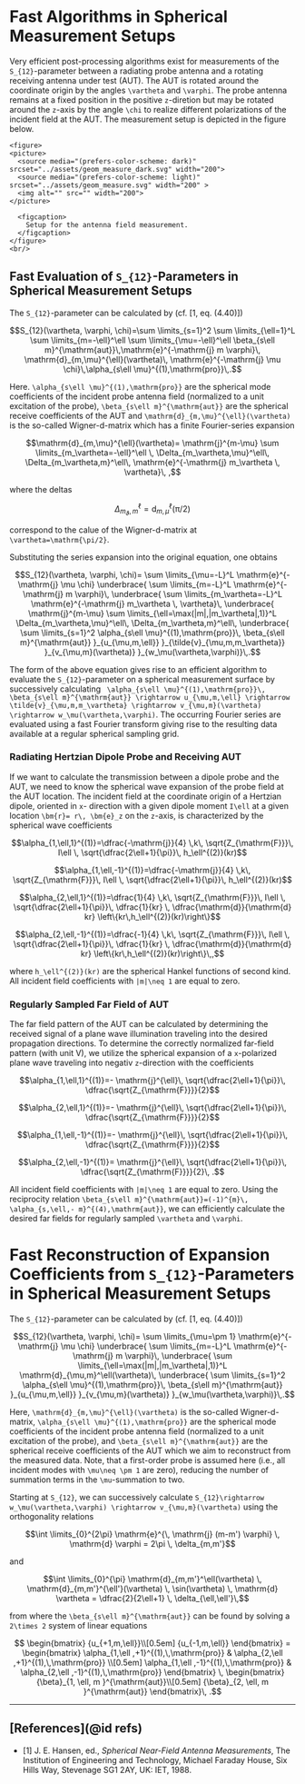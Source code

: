 # Fast Algorithms in Spherical Measurement Setups 

Very efficient post-processing algorithms exist for measurements of the ``S_{12}``-parameter between a radiating probe antenna and a rotating receiving antenna under test (AUT). The AUT is rotated around the coordinate origin by the angles ``\vartheta`` and ``\varphi``. The probe antenna remains at a fixed position in the positive ``z``-diretion but may be rotated around the ``z``-axis by the angle ``\chi`` to  realize different polarizations of the incident field at the AUT. The measurement setup is depicted in the figure below.

```@raw html
<figure>
<picture>
  <source media="(prefers-color-scheme: dark)" srcset="../assets/geom_measure_dark.svg" width="200">
  <source media="(prefers-color-scheme: light)" srcset="../assets/geom_measure.svg" width="200" >
  <img alt="" src="" width="200">
</picture>

  <figcaption>
    Setup for the antenna field measurement.
  </figcaption>
</figure>
<br/>
```

## Fast Evaluation of ``S_{12}``-Parameters in Spherical Measurement Setups 

The  ``S_{12}``-parameter can be calculated by (cf. [1, eq. (4.40)])


```math
S_{12}(\vartheta, \varphi, \chi)=\sum \limits_{s=1}^2 \sum \limits_{\ell=1}^L \sum \limits_{m=-\ell}^\ell \sum \limits_{\mu=-\ell}^\ell \beta_{s\ell m}^{\mathrm{aut}}\,\mathrm{e}^{-\mathrm{j} m \varphi}\, \mathrm{d}_{m,\mu}^{\ell}(\vartheta)\, \mathrm{e}^{-\mathrm{j} \mu \chi}\,\alpha_{s\ell \mu}^{(1),\mathrm{pro}}\,.
```

Here. ``\alpha_{s\ell \mu}^{(1),\mathrm{pro}}`` are the spherical mode coefficients of the incident probe antenna field (normalized to a unit excitation of the probe), ``\beta_{s\ell m}^{\mathrm{aut}}`` are the spherical receive coefficients of the AUT and ``\mathrm{d}_{m,\mu}^{\ell}(\vartheta)`` is the so-called Wigner-d-matrix which has a finite Fourier-series expansion

```math
\mathrm{d}_{m,\mu}^{\ell}(\vartheta)= \mathrm{j}^{m-\mu} \sum \limits_{m_\vartheta=-\ell}^\ell \, \Delta_{m_\vartheta,\mu}^\ell\, \Delta_{m_\vartheta,m}^\ell\, \mathrm{e}^{-\mathrm{j} m_\vartheta \, \vartheta}\, ,
```

where the deltas

```math
\Delta_{m_\vartheta,m}^\ell= \mathrm{d}_{m,\mu}^{\ell}(\mathrm{\pi}/2)
```
correspond to the calue of the Wigner-d-matrix at ``\vartheta=\mathrm{\pi/2}``.

Substituting the series expansion into the original equation, one obtains

```math
S_{12}(\vartheta, \varphi, \chi)=
\sum \limits_{\mu=-L}^L 
\mathrm{e}^{-\mathrm{j} \mu \chi}
\underbrace{
\sum \limits_{m=-L}^L
\mathrm{e}^{-\mathrm{j} m \varphi}\,
\underbrace{
\sum \limits_{m_\vartheta=-L}^L
\mathrm{e}^{-\mathrm{j} m_\vartheta \, \vartheta}\, 
\underbrace{
\mathrm{j}^{m-\mu}
\sum \limits_{\ell=\max(|m|,|m_\vartheta|,1)}^L
\Delta_{m_\vartheta,\mu}^\ell\, \Delta_{m_\vartheta,m}^\ell\,
 \underbrace{
 \sum \limits_{s=1}^2 
 \alpha_{s\ell \mu}^{(1),\mathrm{pro}}\,
\beta_{s\ell m}^{\mathrm{aut}}
}_{u_{\mu,m,\ell}}
}_{\tilde{v}_{\mu,m,m_\vartheta}}
}_{v_{\mu,m}(\vartheta)}
}_{w_\mu(\vartheta,\varphi)}\,.
```

The form of the above equation gives rise to an efficient algorithm to evaluate the ``S_{12}``-parameter on a spherical measurement surface by successively calculating 
`` \alpha_{s\ell \mu}^{(1),\mathrm{pro}}\,
\beta_{s\ell m}^{\mathrm{aut}} \rightarrow u_{\mu,m,\ell} \rightarrow \tilde{v}_{\mu,m,m_\vartheta} \rightarrow v_{\mu,m}(\vartheta) \rightarrow w_\mu(\vartheta,\varphi)``. The occurring Fourier series are evaluated using a fast Fourier transform giving rise to the resulting data available at a regular spherical sampling grid.

### Radiating Hertzian Dipole Probe and Receiving AUT
If we want to calculate the transmission between a dipole probe and the AUT, we need to know the spherical wave expansion of the probe field at the AUT location. 
The incident field at the coordinate origin of a Hertzian dipole, oriented in ``x``- direction with a given dipole moment ``I\ell`` at a given location ``\bm{r}= r\, \bm{e}_z`` on the ``z``-axis, is characterized by the spherical wave coefficients 
```math
\alpha_{1,\ell,1}^{(1)}=\dfrac{-\mathrm{j}}{4} \,k\, \sqrt{Z_{\mathrm{F}}}\, I\ell
\, \sqrt{\dfrac{2\ell+1}{\pi}}\, h_\ell^{(2)}(kr)
```
```math
\alpha_{1,\ell,-1}^{(1)}=\dfrac{-\mathrm{j}}{4} \,k\, \sqrt{Z_{\mathrm{F}}}\, I\ell
\, \sqrt{\dfrac{2\ell+1}{\pi}}\, h_\ell^{(2)}(kr)
```
```math
\alpha_{2,\ell,1}^{(1)}=\dfrac{1}{4} \,k\, \sqrt{Z_{\mathrm{F}}}\, I\ell
\, \sqrt{\dfrac{2\ell+1}{\pi}}\, \dfrac{1}{kr} \, \dfrac{\mathrm{d}}{\mathrm{d} kr} \left\{kr\,h_\ell^{(2)}(kr)\right\}
```
```math
\alpha_{2,\ell,-1}^{(1)}=\dfrac{-1}{4} \,k\, \sqrt{Z_{\mathrm{F}}}\, I\ell
\, \sqrt{\dfrac{2\ell+1}{\pi}}\, \dfrac{1}{kr} \, \dfrac{\mathrm{d}}{\mathrm{d} kr} \left\{kr\,h_\ell^{(2)}(kr)\right\}\,,
```

where ``h_\ell^{(2)}(kr)`` are the spherical Hankel functions of second kind.
All incident field coefficients with ``|m|\neq 1`` are equal to zero. 

### Regularly Sampled Far Field of AUT
The far field pattern of the AUT can be calculated by determining the received signal of a plane wave illumination traveling into the desired propagation directions. To determine the correctly normalized far-field pattern (with unit V), we utilize the spherical expansion of a ``x``-polarized plane wave traveling into negativ ``z``-direction with the coefficients

```math
\alpha_{1,\ell,1}^{(1)}=- \mathrm{j}^{\ell}\, \sqrt{\dfrac{2\ell+1}{\pi}}\, \dfrac{\sqrt{Z_{\mathrm{F}}}}{2}
```

```math
\alpha_{2,\ell,1}^{(1)}=- \mathrm{j}^{\ell}\, \sqrt{\dfrac{2\ell+1}{\pi}}\, \dfrac{\sqrt{Z_{\mathrm{F}}}}{2}
```

```math
\alpha_{1,\ell,-1}^{(1)}=- \mathrm{j}^{\ell}\, \sqrt{\dfrac{2\ell+1}{\pi}}\, \dfrac{\sqrt{Z_{\mathrm{F}}}}{2}
```

```math
\alpha_{2,\ell,-1}^{(1)}= \mathrm{j}^{\ell}\, \sqrt{\dfrac{2\ell+1}{\pi}}\, \dfrac{\sqrt{Z_{\mathrm{F}}}}{2}\, .
```
All incident field coefficients with ``|m|\neq 1`` are equal to zero. 
Using the reciprocity relation ``\beta_{s\ell m}^{\mathrm{aut}}=(-1)^{m}\, \alpha_{s,\ell,- m}^{(4),\mathrm{aut}}``, we can efficiently calculate the desired far fields for regularly sampled ``\vartheta`` and ``\varphi``.

# Fast Reconstruction of Expansion Coefficients from ``S_{12}``-Parameters in Spherical Measurement Setups

The  ``S_{12}``-parameter can be calculated by (cf. [1, eq. (4.40)])

```math
S_{12}(\vartheta, \varphi, \chi)=
\sum \limits_{\mu=\pm 1} 
\mathrm{e}^{-\mathrm{j} \mu \chi}
\underbrace{
\sum \limits_{m=-L}^L
\mathrm{e}^{-\mathrm{j} m \varphi}\,
\underbrace{ 
\sum \limits_{\ell=\max(|m|,|m_\vartheta|,1)}^L
\mathrm{d}_{\mu,m}^\ell(\vartheta)\,
 \underbrace{
 \sum \limits_{s=1}^2 
 \alpha_{s\ell \mu}^{(1),\mathrm{pro}}\,
\beta_{s\ell m}^{\mathrm{aut}}
}_{u_{\mu,m,\ell}}
}_{v_{\mu,m}(\vartheta)}
}_{w_\mu(\vartheta,\varphi)}\,.
```

Here, ``\mathrm{d}_{m,\mu}^{\ell}(\vartheta)`` is the so-called Wigner-d-matrix, ``\alpha_{s\ell \mu}^{(1),\mathrm{pro}}`` are the spherical mode coefficients of the incident probe antenna field (normalized to a unit excitation of the probe), and ``\beta_{s\ell m}^{\mathrm{aut}}`` are the spherical receive coefficients of the AUT which we aim to reconstruct from the measured data. Note, that a first-order probe is assumed here (i.e., all incident modes with ``\mu\neq \pm 1`` are zero), reducing the number of summation terms in the ``\mu``-summation to two.  

Starting at ``S_{12}``, we can successively calculate ``S_{12}\rightarrow w_\mu(\vartheta,\varphi) \rightarrow v_{\mu,m}(\vartheta)``
using the orthogonality relations
```math
\int \limits_{0}^{2\pi}
\mathrm{e}^{\, \mathrm{j} (m-m') \varphi} \, \mathrm{d} \varphi = 2\pi \, \delta_{m,m'}
```
and
```math
\int \limits_{0}^{\pi}
\mathrm{d}_{m,m'}^\ell(\vartheta)
\,
\mathrm{d}_{m,m'}^{\ell'}(\vartheta)
\,
\sin(\vartheta) 
\, \mathrm{d} \vartheta = \dfrac{2}{2\ell+1} \, \delta_{\ell,\ell'}\,
```
from where the ``\beta_{s\ell m}^{\mathrm{aut}}`` can be found by solving a ``2\times 2`` system of linear equations
```math
	\begin{bmatrix}
		{u_{+1,m,\ell}}\\[0.5em]
		{u_{-1,m,\ell}}
	\end{bmatrix}
=
\begin{bmatrix}
\alpha_{1,\ell ,+1}^{(1),\,\mathrm{pro}} 
&
\alpha_{2,\ell ,+1}^{(1),\,\mathrm{pro}} 
\\[0.5em]
\alpha_{1,\ell ,-1}^{(1),\,\mathrm{pro}} 
&
\alpha_{2,\ell ,-1}^{(1),\,\mathrm{pro}}	
\end{bmatrix}
\,
	\begin{bmatrix}
	{\beta}_{1, \ell, m }^{\mathrm{aut}}\\[0.5em]
	{\beta}_{2, \ell, m }^{\mathrm{aut}}
\end{bmatrix}\, .
```

---
## [References](@id refs)
- [1] J. E. Hansen, ed., *Spherical Near-Field Antenna Measurements*, The Institution of Engineering and Technology, Michael Faraday House, Six Hills Way, Stevenage SG1 2AY, UK: IET, 1988.